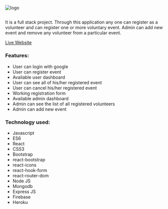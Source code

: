 ![logo](https://www.linkpicture.com/q/logo_168.png)

##
It is a full stack project. Through this application any one can register as a volunteer and can register one or more voluntary event. Admin can add new event and remove any volunteer from a particular event. 

[Live Website](https://volunteer-network-5055d.web.app/)

### Features:
* User can login with google
* User can register event
* Available user dashboard
* User can see all of his/her registered event
* User can cancel his/her registered event
* Working registration form
* Available admin dashboard
* Admin can see the list of all registered volunteers
* Admin can add new event


### Technology used:
* Javascript
* ES6
* React
* CSS3
* Bootstrap
* react-bootstrap
* react-icons
* react-hook-form
* react-router-dom
* Node JS
* Mongodb
* Express JS
* Firebase
* Heroku
  
